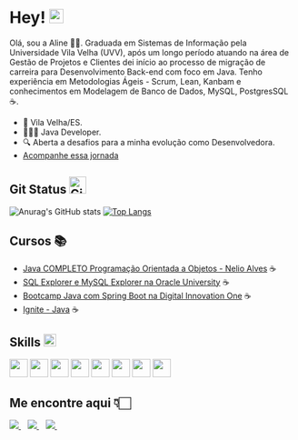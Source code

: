 # Hey! <img src = "https://raw.githubusercontent.com/MartinHeinz/MartinHeinz/master/wave.gif" width=25>

Olá, sou a Aline 🙋🏻. Graduada em Sistemas de Informação pela Universidade Vila Velha (UVV), após um longo período atuando na área de Gestão de Projetos e Clientes dei início ao processo de migração de carreira para Desenvolvimento Back-end com foco em Java. Tenho experiência em Metodologias Ágeis - Scrum, Lean, Kanbam e conhecimentos em Modelagem de Banco de Dados, MySQL, PostgresSQL ☕. 

- 📌 Vila Velha/ES.
- 👩🏻‍💻 Java Developer.
- 🔍 Aberta a desafios para a minha evolução como Desenvolvedora.
- <a href="#" target="_blank">[Acompanhe essa jornada](https://github.com/AlinePBrandao?tab=repositories)</a>
## Git Status <img src="https://media.giphy.com/media/W5eoZHPpUx9sapR0eu/giphy.gif" width=30 alt="Git"/>

 ![Anurag's GitHub stats](https://github-readme-stats.vercel.app/api?username=AlinePBrandao&theme=dark&show_icons=true&card_width=400)
 [![Top Langs](https://github-readme-stats.vercel.app/api/top-langs/?username=AlinePBrandao&langs_count=8&layout=compact&theme=dark)](https://github.com/anuraghazra/github-readme-stats)

## Cursos 📚
- <a href="#" target="_blank">[Java COMPLETO Programação Orientada a Objetos - Nelio Alves](https://www.udemy.com/course/java-curso-completo/?couponCode=KEEPLEARNING) ☕</a>
- <a href="#" target="_blank">[SQL Explorer e MySQL Explorer na Oracle University](https://mylearn.oracle.com/) ☕</a>
- <a href="#" target="_blank">[Bootcamp Java com Spring Boot na Digital Innovation One](https://web.dio.me/track/coding-the-future-claro-java-spring-boot?utm_source=engagement&utm_medium=email&utm_campaign=coding-the-future-claro-java-spring-boot&utm_term=bootcamp-users&utm_content=enrollment-cta) ☕</a>
- <a href="#" target="_blank">[Ignite - Java](https://app.rocketseat.com.br/journey/java/overview) ☕</a>

## Skills <img src = "https://media2.giphy.com/media/QssGEmpkyEOhBCb7e1/giphy.gif?cid=ecf05e47a0n3gi1bfqntqmob8g9aid1oyj2wr3ds3mg700bl&rid=giphy.gif" width = 22>

<a> <img width=32 src ='https://raw.githubusercontent.com/rahulbanerjee26/githubAboutMeGenerator/main/icons/java.svg'></a>
<a> <img width=32 src ='https://raw.githubusercontent.com/rahulbanerjee26/githubAboutMeGenerator/main/icons/spring.svg'></a>
<a> <img width=32 src ='https://raw.githubusercontent.com/rahulbanerjee26/githubAboutMeGenerator/main/icons/mongodb.svg'></a>
<a> <img width=32 src ='https://raw.githubusercontent.com/rahulbanerjee26/githubAboutMeGenerator/main/icons/oracle.svg'></a>
<a> <img width=32 src ='https://raw.githubusercontent.com/rahulbanerjee26/githubAboutMeGenerator/main/icons/mysql.svg'></a>
<a> <img width=32 src ='https://raw.githubusercontent.com/rahulbanerjee26/githubAboutMeGenerator/main/icons/postgresql.svg'></a>
<a> <img width=32 src ='https://raw.githubusercontent.com/rahulbanerjee26/githubAboutMeGenerator/main/icons/docker.svg'></a>
<a><img width=32 src ='https://raw.githubusercontent.com/rahulbanerjee26/githubAboutMeGenerator/main/icons/git.svg'></a>


## Me encontre aqui 👇🏻
<a href="https://www.linkedin.com/in/aline-brandão/" target="_blank">
    <img src="https://img.shields.io/badge/linkedin-%230077B5.svg?&style=for-the-badge&logo=linkedin&logoColor=white" />
  </a>&nbsp;&nbsp;
 <a href="mailto:alinep02brandao@gmail.com">
    <img src="https://img.shields.io/badge/Microsoft_Outlook-0078D4?style=for-the-badge&logo=microsoft-outlook&logoColor=white" />        
  </a>&nbsp;&nbsp;
  <a href="https://api.whatsapp.com/send?phone=5527996606692">
    <img src="https://img.shields.io/badge/WhatsApp-25D366?style=for-the-badge&logo=whatsapp&logoColor=white" />        
  </a>&nbsp;&nbsp; 
